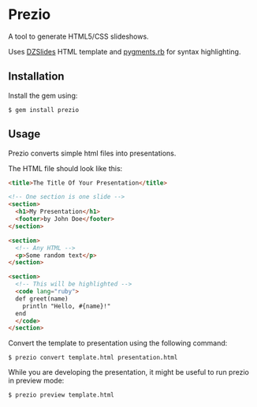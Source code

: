 # Prezio

A tool to generate HTML5/CSS slideshows.

Uses [DZSlides][dzslides] HTML template and [pygments.rb][pygments] for syntax highlighting.

## Installation

Install the gem using:

    $ gem install prezio

## Usage

Prezio converts simple html files into presentations.

The HTML file should look like this:

```html
<title>The Title Of Your Presentation</title>

<!-- One section is one slide -->
<section>
  <h1>My Presentation</h1>
  <footer>by John Doe</footer>
</section>

<section>
  <!-- Any HTML -->
  <p>Some random text</p>
</section>

<section>
  <!-- This will be highlighted -->
  <code lang="ruby">
  def greet(name)
    println "Hello, #{name}!"
  end
  </code>
</section>
```

Convert the template to presentation using the following command:

    $ prezio convert template.html presentation.html

While you are developing the presentation, it might be useful to run prezio in preview mode:

    $ prezio preview template.html

[dzslides]: https://github.com/paulrouget/dzslides
[pygments]: https://github.com/tmm1/pygments.rb/
